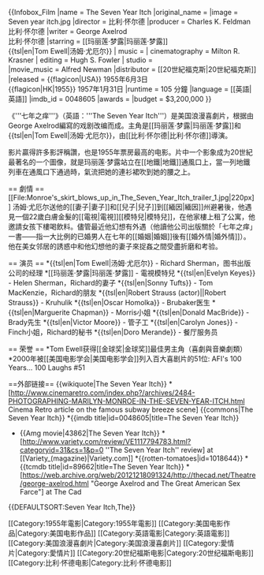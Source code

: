 {{Infobox_Film 
|name = The Seven Year Itch 
|original_name    = 
|image            = Seven year itch.jpg
|director = 比利·怀尔德
|producer = Charles K. Feldman<br />比利·怀尔德
|writer = George Axelrod<br />比利·怀尔德 
|starring = [[玛丽莲·梦露|玛丽莲·梦露]]<br />{{tsl|en|Tom Ewell|汤姆·尤厄尔}}
| music            = 
| cinematography   = Milton R. Krasner
| editing          = Hugh S. Fowler
| studio           =  
|movie_music = Alfred Newman 
|distributor = [[20世紀福克斯|20世紀福克斯]]
|released = {{flagicon|USA}} 1955年6月3日<br>{{flagicon|HK|1955}} 1957年1月31日
|runtime = 105 分鐘 
|language = [[英語|英語]] 
|imdb_id = 0048605 
|awards = 
|budget = $3,200,000 
}}

《'''七年之痒'''》（英語：'''The Seven Year Itch'''）是美国浪漫喜劇片，根据由George Axelrod編寫的戏剧改编而成。主角是[[玛丽莲·梦露|玛丽莲·梦露]]和{{tsl|en|Tom Ewell|汤姆·尤厄尔}}，由[[比利·怀尔德|比利·怀尔德]]導演。

影片贏得許多影評稱讚，也是1955年票房最高的电影。片中一个影象成为20世紀最著名的一个圖像，就是玛丽莲·梦露站立在[[地鐵|地鐵]]通風口上，當一列地鐵列車在通風口下通過時，氣流把她的連衫裙吹到她的腰之上。

== 劇情 ==
[[File:Monroe's_skirt_blows_up_in_The_Seven_Year_Itch_trailer_1.jpg|220px]]
汤姆·尤厄尔送他的[[妻子|妻子]]和[[兒子|兒子]]到[[緬因|緬因]]州避暑後，他遇見一個22歲白膚金髮的[[電視|電視]][[模特兒|模特兒]]，在他家樓上租了公寓，他邀請女孩下樓喝飲料。儘管最近他幻想有外遇（他讀他公司出版關於「七年之痒」一書——指一大比例的已婚男人在七年的[[婚姻|婚姻]]後有[[婚外情|婚外情]]）。他在美女邻居的誘惑中和他幻想他的妻子來捉姦之間受盡折磨和考验。

== 演员 ==
*{{tsl|en|Tom Ewell|汤姆·尤厄尔}} - Richard Sherman，图书出版公司的经理
*[[玛丽莲·梦露|玛丽莲·梦露]] - 電視模特兒
*{{tsl|en|Evelyn Keyes}} - Helen Sherman，Richard的妻子
*{{tsl|en|Sonny Tufts}} - Tom MacKenzie，Richard的朋友
*{{tsl|en|Robert Strauss (actor)||Robert Strauss}} - Kruhulik
*{{tsl|en|Oscar Homolka}} - Brubaker医生
*{{tsl|en|Marguerite Chapman}} - Morris小姐
*{{tsl|en|Donald MacBride}} - Brady先生
*{{tsl|en|Victor Moore}} - 管子工
*{{tsl|en|Carolyn Jones}} - Finch小姐，Richard的秘书
*{{tsl|en|Doro Merande}} - 餐厅服务员

== 荣誉 ==
*Tom Ewell获得[[金球奖|金球奖]]最佳男主角（喜劇與音樂劇類）
*2000年被[[美国电影学会|美国电影学会]]列入百大喜剧片的51位: AFI's 100 Years... 100 Laughs #51

==外部链接==
{{wikiquote|The Seven Year Itch}} 
*[http://www.cinemaretro.com/index.php?/archives/2484-PHOTOGRAPHING-MARILYN-MONROE-IN-THE-SEVEN-YEAR-ITCH.html Cinema Retro article on the famous subway breeze scene]
{{commons|The Seven Year Itch}}
*{{imdb title|id=0048605|title=The Seven Year Itch}}
* {{Amg movie|43862|The Seven Year Itch}}
*[http://www.variety.com/review/VE1117794783.html?categoryid=31&cs=1&p=0 ''The Seven Year Itch'' review] at [[Variety_(magazine)|Variety.com]]
*{{rotten-tomatoes|id=1018644}}
*{{tcmdb title|id=89662|title=The Seven Year Itch}}
*[https://web.archive.org/web/20121218091324/http://thecad.net/Theatre/george-axelrod.html "George Axelrod and The Great American Sex Farce"] at The Cad

{{DEFAULTSORT:Seven Year Itch,The}}

[[Category:1955年電影|Category:1955年電影]]
[[Category:美国电影作品|Category:美国电影作品]]
[[Category:英語電影|Category:英語電影]]
[[Category:美国浪漫喜劇片|Category:美国浪漫喜劇片]]
[[Category:愛情片|Category:愛情片]]
[[Category:20世纪福斯电影|Category:20世纪福斯电影]]
[[Category:比利·怀德电影|Category:比利·怀德电影]]
